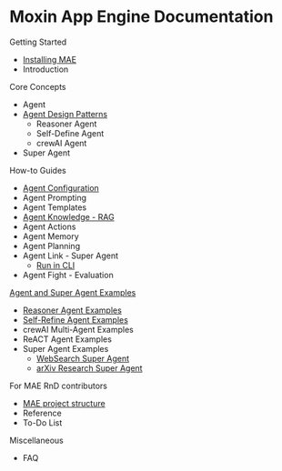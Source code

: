 # Moxin App Engine Documentation

Getting Started 

- [Installing MAE](docs/install_mae.md)
- Introduction

Core Concepts

- Agent
- [Agent Design Patterns](docs/agent_design_pattern.md)
  - Reasoner Agent
  - Self-Define Agent
  - crewAI Agent
- Super Agent

How-to Guides

- [Agent Configuration](docs/agent_configuration.md)
- Agent Prompting
- Agent Templates
- [Agent Knowledge - RAG](docs/agent_rag.md)
- Agent Actions
- Agent Memory
- Agent Planning
- Agent Link - Super Agent
  - [Run in CLI](docs/cli.md)
- Agent Fight - Evaluation

[Agent and Super Agent Examples](docs/agent_example.md)

-  [Reasoner Agent Examples](reasoner/README.md)
- [Self-Refine Agent Examples](self_refine/README.md)
- crewAI Multi-Agent Examples
- ReACT Agent Examples
- Super Agent Examples
  - [WebSearch Super Agent](super_agent/web_search/README.md)
  - [arXiv Research Super Agent](super_agent/paper/README.md)

For MAE RnD contributors

- [MAE project structure](docs/project_structure_document.md)
- Reference
- To-Do List

Miscellaneous

- FAQ